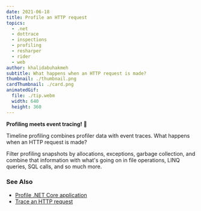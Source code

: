 ```yaml
---
date: 2021-06-18
title: Profile an HTTP request
topics:
  - .net
  - dottrace
  - inspections
  - profiling
  - resharper
  - rider
  - web
author: khalidabuhakmeh
subtitle: What happens when an HTTP request is made?
thumbnail: ./thumbnail.png
cardThumbnail: ./card.png
animatedGif:
  file: ./tip.webm
  width: 640
  height: 360
---
```


**Profiling meets event tracing!** 🤝

Timeline profiling combines profiler data with event traces. What happens when an HTTP request is made?

Filter profiling snapshots by allocations, exceptions, garbage collection, and combine that information with what's going on in file operations, LINQ queries, SQL calls, and so much more.

### See Also

- [Profile .NET Core application](https://www.jetbrains.com/help/profiler/Profile_.NET_Core_Application.html)
- [Trace an HTTP request](<https://www.jetbrains.com/help/profiler/Get_Started_with_Timeline_Profiling_(Basic).html#http>)
